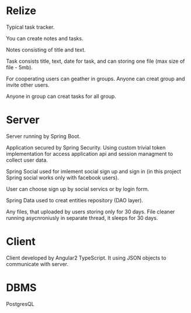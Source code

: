 # Relize
Typical task tracker.

You can create notes and tasks. 

Notes consisting of title and text. 

Task consists title, text, date for task, and can storing one file (max size of file - 5mb).

For cooperating users can geather in groups. Anyone can creat group and invite other users.

Anyone in group can creat tasks for all group.

# Server
Server running by Spring Boot.

Application secured by Spring Security. Using custom trivial token implementation for access application api and session managment to collect user data.

Spring Social used for imlement social sign up and sign in (in this project Spring social works only with facebook users).

User can choose sign up by social servics or by login form.

Spring Data used to creat entities repository (DAO layer).

Any files, that uploaded by users storing only for 30 days. File cleaner running asycnroniusly in separate thread, it sleeps for 30 days.

# Client
Client developed by Angular2 TypeScript. It using JSON objects to communicate with server.

# DBMS 
PostgresQL
